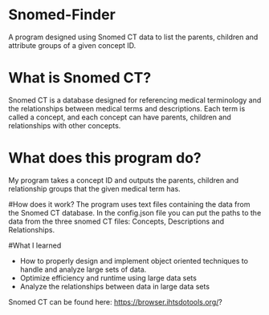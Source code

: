 # Snomed-Finder
A program designed using Snomed CT data to list the parents, children and attribute groups of a given concept ID. 

# What is Snomed CT?
Snomed CT is a database designed for referencing medical terminology and the relationships between medical terms and descriptions. Each term is called a concept, and each
concept can have parents, children and relationships with other concepts. 

# What does this program do?
My program takes a concept ID and outputs the parents, children and relationship groups that the given medical term has. 

#How does it work?
The program uses text files containing the data from the Snomed CT database. In the config.json file you can put the paths to the data from the three snomed CT files: Concepts, Descriptions and Relationships. 

#What I learned
* How to properly design and implement object oriented techniques to handle and analyze large sets of data. 
* Optimize efficiency and runtime using large data sets
* Analyze the relationships between data in large data sets

Snomed CT can be found here: 
https://browser.ihtsdotools.org/?
